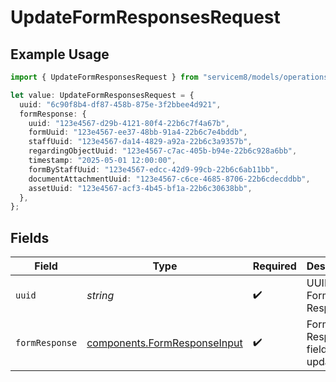 # UpdateFormResponsesRequest

## Example Usage

```typescript
import { UpdateFormResponsesRequest } from "servicem8/models/operations";

let value: UpdateFormResponsesRequest = {
  uuid: "6c90f8b4-df87-458b-875e-3f2bbee4d921",
  formResponse: {
    uuid: "123e4567-d29b-4121-80f4-22b6c7f4a67b",
    formUuid: "123e4567-ee37-48bb-91a4-22b6c7e4bddb",
    staffUuid: "123e4567-da14-4829-a92a-22b6c3a9357b",
    regardingObjectUuid: "123e4567-c7ac-405b-b94e-22b6c928a6bb",
    timestamp: "2025-05-01 12:00:00",
    formByStaffUuid: "123e4567-edcc-42d9-99cb-22b6c6ab11bb",
    documentAttachmentUuid: "123e4567-c6ce-4685-8706-22b6cdecddbb",
    assetUuid: "123e4567-acf3-4b45-bf1a-22b6c30638bb",
  },
};
```

## Fields

| Field                                                                        | Type                                                                         | Required                                                                     | Description                                                                  |
| ---------------------------------------------------------------------------- | ---------------------------------------------------------------------------- | ---------------------------------------------------------------------------- | ---------------------------------------------------------------------------- |
| `uuid`                                                                       | *string*                                                                     | :heavy_check_mark:                                                           | UUID of the Form Response                                                    |
| `formResponse`                                                               | [components.FormResponseInput](../../models/components/formresponseinput.md) | :heavy_check_mark:                                                           | Form Response fields to update                                               |
